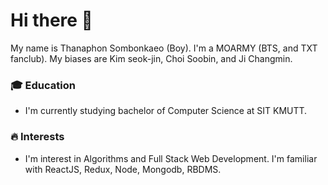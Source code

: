 # Hi there 👋
My name is Thanaphon Sombonkaeo (Boy). I'm a MOARMY (BTS, and TXT fanclub). My biases are Kim seok-jin, Choi Soobin, and Ji Changmin.
### 🎓 Education
- I'm currently studying bachelor of Computer Science at SIT KMUTT.
### 🔥 Interests
- I'm interest in Algorithms and Full Stack Web Development. I'm familiar with ReactJS, Redux, Node, Mongodb, RBDMS.
